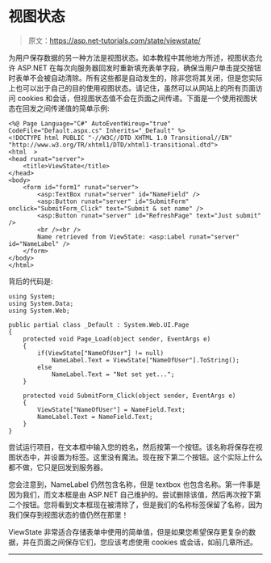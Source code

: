 # 视图状态

> 原文：<https://asp.net-tutorials.com/state/viewstate/>

为用户保存数据的另一种方法是视图状态。如本教程中其他地方所述，视图状态允许 ASP.NET 在每次向服务器回发时重新填充表单字段，确保当用户单击提交按钮时表单不会被自动清除。所有这些都是自动发生的，除非您将其关闭，但是您实际上也可以出于自己的目的使用视图状态。请记住，虽然可以从网站上的所有页面访问 cookies 和会话，但视图状态值不会在页面之间传递。下面是一个使用视图状态在回发之间传递值的简单示例:

```
<%@ Page Language="C#" AutoEventWireup="true"  CodeFile="Default.aspx.cs" Inherits="_Default" %>
<!DOCTYPE html PUBLIC "-//W3C//DTD XHTML 1.0 Transitional//EN" "http://www.w3.org/TR/xhtml1/DTD/xhtml1-transitional.dtd">
<html  >
<head runat="server">
    <title>ViewState</title>
</head>
<body>
    <form id="form1" runat="server">
        <asp:TextBox runat="server" id="NameField" />
        <asp:Button runat="server" id="SubmitForm" onclick="SubmitForm_Click" text="Submit & set name" />
        <asp:Button runat="server" id="RefreshPage" text="Just submit" />
        <br /><br />
        Name retrieved from ViewState: <asp:Label runat="server" id="NameLabel" />
    </form> 
</body>
</html>
```

背后的代码是:

```
using System;
using System.Data;
using System.Web;

public partial class _Default : System.Web.UI.Page 
{
    protected void Page_Load(object sender, EventArgs e)
    {
        if(ViewState["NameOfUser"] != null)
            NameLabel.Text = ViewState["NameOfUser"].ToString();
        else
            NameLabel.Text = "Not set yet...";
    }

    protected void SubmitForm_Click(object sender, EventArgs e)
    {
        ViewState["NameOfUser"] = NameField.Text;
        NameLabel.Text = NameField.Text;
    }
}
```

尝试运行项目，在文本框中输入您的姓名，然后按第一个按钮。该名称将保存在视图状态中，并设置为标签。这里没有魔法。现在按下第二个按钮。这个实际上什么都不做，它只是回发到服务器。

您会注意到，NameLabel 仍然包含名称，但是 textbox 也包含名称。第一件事是因为我们，而文本框是由 ASP.NET 自己维护的。尝试删除该值，然后再次按下第二个按钮。您将看到文本框现在被清除了，但是我们的名称标签保留了名称，因为我们保存到视图状态的值仍然在那里！

<input type="hidden" name="IL_IN_ARTICLE">

ViewState 非常适合存储表单中使用的简单值，但是如果您希望保存更复杂的数据，并在页面之间保存它们，您应该考虑使用 cookies 或会话，如前几章所述。

* * *